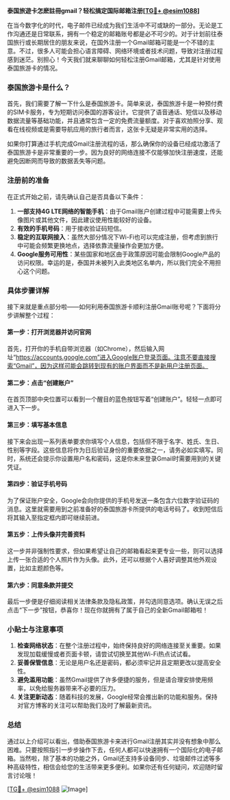 **泰国旅遊卡怎麽註冊gmail？轻松搞定国际邮箱注册[[TG💪+ @esim1088](https://t.me/s/esim1088)]**

在当今数字化的时代，电子邮件已经成为我们生活中不可或缺的一部分。无论是工作沟通还是日常联系，拥有一个稳定的邮箱账号都是必不可少的。对于计划前往泰国旅行或长期居住的朋友来说，在国外注册一个Gmail邮箱可能是一个不错的主意。不过，很多人可能会担心语言障碍、网络环境或者技术问题，导致对注册过程感到迷茫。别担心！今天我们就来聊聊如何轻松注册Gmail邮箱，尤其是针对使用泰国旅游卡的情况。

### 泰国旅游卡是什么？

首先，我们需要了解一下什么是泰国旅游卡。简单来说，泰国旅游卡是一种预付费的SIM卡服务，专为短期访问泰国的游客设计。它提供了语音通话、短信以及移动数据流量等基础功能，并且通常包含一定的免费流量额度。对于喜欢拍照分享、观看在线视频或是需要导航应用的旅行者而言，这张卡无疑是非常实用的选择。

如果你打算通过手机完成Gmail注册流程的话，那么确保你的设备已经成功激活了泰国旅游卡是非常重要的一步。因为良好的网络连接不仅能够加快注册速度，还能避免因断网而导致的数据丢失等问题。

### 注册前的准备

在正式开始之前，请先确认自己是否具备以下条件：

1. **一部支持4G LTE网络的智能手机**：由于Gmail账户创建过程中可能需要上传头像图片或其他文件，因此建议使用性能较好的设备。
2. **有效的手机号码**：用于接收验证码短信。
3. **稳定的互联网接入**：虽然大部分情况下Wi-Fi也可以完成注册，但考虑到旅行中可能会频繁更换地点，选择依靠流量操作会更加方便。
4. **Google服务可用性**：某些国家和地区由于政策原因可能会限制Google产品的访问权限。幸运的是，泰国并未被列入此类地区名单内，所以我们完全不用担心这个问题。

### 具体步骤详解

接下来就是重点部分啦——如何利用泰国旅游卡顺利注册Gmail账号呢？下面将分步讲解整个过程：

#### 第一步：打开浏览器并访问官网
首先，打开你的手机自带浏览器（如Chrome），然后输入网址“https://accounts.google.com”进入Google账户登录页面。注意不要直接搜索“Gmail”，因为这样可能会跳转到现有的账户界面而不是新用户注册页面。

#### 第二步：点击“创建账户”
在首页顶部中央位置可以看到一个醒目的蓝色按钮写着“创建账户”。轻轻一点即可进入下一步。

#### 第三步：填写基本信息
接下来会出现一系列表单要求你填写个人信息，包括但不限于名字、姓氏、生日、性别等字段。这些信息将作为日后验证身份的重要依据之一，请务必如实填写。同时，系统还会提示你设置用户名和密码，这是你未来登录Gmail时需要用到的关键凭证。

#### 第四步：验证手机号码
为了保证账户安全，Google会向你提供的手机号发送一条包含六位数字验证码的消息。这里就需要用到之前准备好的泰国旅游卡所提供的电话号码了。收到短信后将其输入至指定框内即可继续前进。

#### 第五步：上传头像并完善资料
这一步并非强制性要求，但如果希望让自己的邮箱看起来更专业一些，则可以选择上传一张合适的个人照片作为头像。此外，还可以根据个人喜好调整其他外观设置，比如主题颜色等。

#### 第六步：同意条款并提交
最后一步便是仔细阅读相关法律条款及隐私政策，并勾选同意选项。确认无误之后点击“下一步”按钮，恭喜你！现在你就拥有了属于自己的全新Gmail邮箱啦！

### 小贴士与注意事项

1. **检查网络状态**：在整个注册过程中，始终保持良好的网络连接至关重要。如果发现加载缓慢或者页面卡顿，请尝试切换至其他Wi-Fi热点试试看。
2. **妥善保管信息**：无论是用户名还是密码，都必须牢记并且定期更改以提高安全性。
3. **避免滥用功能**：虽然Gmail提供了许多便捷的服务，但是请合理安排使用频率，以免给服务器带来不必要的压力。
4. **关注更新动态**：随着科技的发展，Google经常会推出新的功能和服务。保持对官方博客的关注可以帮助我们及时了解最新资讯。

### 总结

通过以上介绍可以看出，借助泰国旅游卡来进行Gmail注册其实并没有想象中那么困难。只要按照指引一步步操作下去，任何人都可以快速拥有一个国际化的电子邮箱。当然啦，除了基本的功能之外，Gmail还支持多设备同步、垃圾邮件过滤等多种高级特性，相信会给您的生活带来更多便利。如果你还有任何疑问，欢迎随时留言讨论哦！

[[TG💪+ @esim1088](https://t.me/s/esim1088) ![Image](https://i.postimg.cc/4NQfJmqS/Snipaste-2025-05-13-00-14-12.png)]